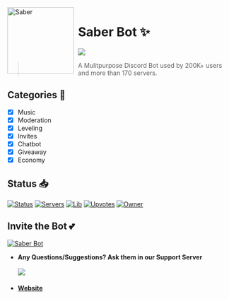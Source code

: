 <img width="150" height="150" align="left" style="float: left; margin: 0 10px 0 0;" alt="Saber" src="https://cdn.discordapp.com/avatars/751079643980890225/64b5f19cb49b07dbfa1064255919c6d9.png?size=1024"> 

# Saber Bot ✨

[![](https://img.shields.io/badge/discord.js-v12.0.0--dev-blue.svg?logo=npm)](https://github.com/discordjs)
>  A Mulitpurpose Discord Bot used by 200K+ users and more than 170 servers. 

## Categories 📑
- [x] Music
- [x] Moderation
- [x] Leveling
- [x] Invites
- [x] Chatbot
- [X] Giveaway
- [X] Economy

## Status 📥

[![Status](https://top.gg/api/widget/status/751079643980890225.svg)](https://top.gg/bot/751079643980890225)
[![Servers](https://top.gg/api/widget/servers/751079643980890225.svg)](https://top.gg/bot/751079643980890225)
[![Lib](https://top.gg/api/widget/lib/751079643980890225.svg)](https://top.gg/bot/751079643980890225)
[![Upvotes](https://top.gg/api/widget/upvotes/751079643980890225.svg)](https://top.gg/bot/751079643980890225)
[![Owner](https://top.gg/api/widget/owner/751079643980890225.svg)](https://top.gg/bot/751079643980890225)

## Invite the Bot 💕

<a href="https://top.gg/bot/751079643980890225">
    <img src="https://top.gg/api/widget/751079643980890225.svg" alt="Saber Bot" />
</a>


* **Any Questions/Suggestions? Ask them in our Support Server**
</br></br>
<a href="https://discord.gg/kBPpv47EJp"><img src="https://invidget.switchblade.xyz/kBPpv47EJp"/></a>
<br><br>
* **[Website](https://saberofficial.ml)**
